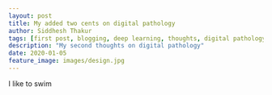 ```yaml
---
layout: post
title: My added two cents on digital pathology
author: Siddhesh Thakur
tags: [first post, blogging, deep learning, thoughts, digital pathology]
description: "My second thoughts on digital pathology"
date: 2020-01-05
feature_image: images/design.jpg
---
```


I like to swim
